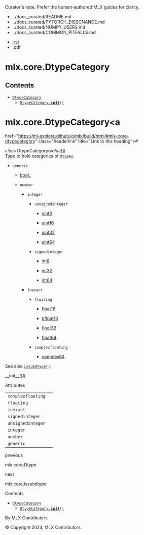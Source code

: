 Curator's note: Prefer the human-authored MLX guides for clarity.
- ../docs_curated/README.md
- ../docs_curated/PYTORCH_DISSONANCE.md
- ../docs_curated/NUMPY_USERS.md
- ../docs_curated/COMMON_PITFALLS.md


<div id="main-content" class="bd-main" role="main">

<div class="sbt-scroll-pixel-helper">

</div>

<div class="bd-content">

<div class="bd-article-container">

<div class="bd-header-article d-print-none">

<div class="header-article-items header-article__inner">

<div class="header-article-items__start">

<div class="header-article-item">

<span class="fa-solid fa-bars"></span>

</div>

</div>

<div class="header-article-items__end">

<div class="header-article-item">

<div class="article-header-buttons">

<a href="https://github.com/ml-explore/mlx"
class="btn btn-sm btn-source-repository-button"
data-bs-placement="bottom" data-bs-toggle="tooltip" target="_blank"
title="Source repository"><span class="btn__icon-container"> <em></em>
</span></a>

<div class="dropdown dropdown-download-buttons">

- <a
  href="https://ml-explore.github.io/mlx/build/html/_sources/python/_autosummary/mlx.core.DtypeCategory.rst"
  class="btn btn-sm btn-download-source-button dropdown-item"
  data-bs-placement="left" data-bs-toggle="tooltip" target="_blank"
  title="Download source file"><span class="btn__icon-container">
  <em></em> </span> <span class="btn__text-container">.rst</span></a>
- <span class="btn__icon-container"> </span>
  <span class="btn__text-container">.pdf</span>

</div>

<span class="btn__icon-container"> </span>

<span class="fa-solid fa-list"></span>

</div>

</div>

</div>

</div>

</div>

<div id="jb-print-docs-body" class="onlyprint">

# mlx.core.DtypeCategory

<div id="print-main-content">

<div id="jb-print-toc">

<div>

## Contents

</div>

- <a
  href="https://ml-explore.github.io/mlx/build/html/#mlx.core.DtypeCategory"
  class="reference internal nav-link"><span class="pre"><code
  class="docutils literal notranslate">DtypeCategory</code></span></a>
  - <a
    href="https://ml-explore.github.io/mlx/build/html/#mlx.core.DtypeCategory.__init__"
    class="reference internal nav-link"><span class="pre"><code
    class="docutils literal notranslate">DtypeCategory.__init__()</code></span></a>

</div>

</div>

</div>

<div id="searchbox">

</div>

<div id="mlx-core-dtypecategory" class="section">

# mlx.core.DtypeCategory<a
href="https://ml-explore.github.io/mlx/build/html/#mlx-core-dtypecategory"
class="headerlink" title="Link to this heading">#</a>

*<span class="pre">class</span><span class="w"> </span>*<span class="sig-name descname"><span class="pre">DtypeCategory</span></span><span class="sig-paren">(</span>*<span class="n"><span class="pre">value</span></span>*<span class="sig-paren">)</span><a
href="https://ml-explore.github.io/mlx/build/html/#mlx.core.DtypeCategory"
class="headerlink" title="Link to this definition">#</a>  
Type to hold categories of <a
href="https://ml-explore.github.io/mlx/build/html/python/_autosummary/mlx.core.Dtype.html#mlx.core.Dtype"
class="reference internal" title="mlx.core.Dtype"><span
class="pre"><code class="sourceCode python">dtypes</code></span></a>.

- <span class="pre">`generic`</span>

  - <a
    href="https://ml-explore.github.io/mlx/build/html/python/data_types.html#data-types"
    class="reference internal"><span class="std std-ref">bool_</span></a>

  - <span class="pre">`number`</span>

    - <span class="pre">`integer`</span>

      - <span class="pre">`unsignedinteger`</span>

        - <a
          href="https://ml-explore.github.io/mlx/build/html/python/data_types.html#data-types"
          class="reference internal"><span class="std std-ref">uint8</span></a>

        - <a
          href="https://ml-explore.github.io/mlx/build/html/python/data_types.html#data-types"
          class="reference internal"><span class="std std-ref">uint16</span></a>

        - <a
          href="https://ml-explore.github.io/mlx/build/html/python/data_types.html#data-types"
          class="reference internal"><span class="std std-ref">uint32</span></a>

        - <a
          href="https://ml-explore.github.io/mlx/build/html/python/data_types.html#data-types"
          class="reference internal"><span class="std std-ref">uint64</span></a>

      - <span class="pre">`signedinteger`</span>

        - <a
          href="https://ml-explore.github.io/mlx/build/html/python/data_types.html#data-types"
          class="reference internal"><span class="std std-ref">int8</span></a>

        - <a
          href="https://ml-explore.github.io/mlx/build/html/python/data_types.html#data-types"
          class="reference internal"><span class="std std-ref">int32</span></a>

        - <a
          href="https://ml-explore.github.io/mlx/build/html/python/data_types.html#data-types"
          class="reference internal"><span class="std std-ref">int64</span></a>

    - <span class="pre">`inexact`</span>

      - <span class="pre">`floating`</span>

        - <a
          href="https://ml-explore.github.io/mlx/build/html/python/data_types.html#data-types"
          class="reference internal"><span class="std std-ref">float16</span></a>

        - <a
          href="https://ml-explore.github.io/mlx/build/html/python/data_types.html#data-types"
          class="reference internal"><span class="std std-ref">bfloat16</span></a>

        - <a
          href="https://ml-explore.github.io/mlx/build/html/python/data_types.html#data-types"
          class="reference internal"><span class="std std-ref">float32</span></a>

        - <a
          href="https://ml-explore.github.io/mlx/build/html/python/data_types.html#data-types"
          class="reference internal"><span class="std std-ref">float64</span></a>

      - <span class="pre">`complexfloating`</span>

        - <a
          href="https://ml-explore.github.io/mlx/build/html/python/data_types.html#data-types"
          class="reference internal"><span
          class="std std-ref">complex64</span></a>

See also <a
href="https://ml-explore.github.io/mlx/build/html/python/_autosummary/mlx.core.issubdtype.html#mlx.core.issubdtype"
class="reference internal" title="mlx.core.issubdtype"><span
class="pre"><code
class="sourceCode python">issubdtype()</code></span></a>.

<span class="sig-name descname"><span class="pre">\_\_init\_\_</span></span><span class="sig-paren">(</span><span class="sig-paren">)</span><a
href="https://ml-explore.github.io/mlx/build/html/#mlx.core.DtypeCategory.__init__"
class="headerlink" title="Link to this definition">#</a>  

Attributes

<div class="pst-scrollable-table-container">

|                                            |     |
|--------------------------------------------|-----|
| <span class="pre">`complexfloating`</span> |     |
| <span class="pre">`floating`</span>        |     |
| <span class="pre">`inexact`</span>         |     |
| <span class="pre">`signedinteger`</span>   |     |
| <span class="pre">`unsignedinteger`</span> |     |
| <span class="pre">`integer`</span>         |     |
| <span class="pre">`number`</span>          |     |
| <span class="pre">`generic`</span>         |     |

</div>

</div>

<div class="prev-next-area">

<a
href="https://ml-explore.github.io/mlx/build/html/python/_autosummary/mlx.core.Dtype.html"
class="left-prev" title="previous page"><em></em></a>

<div class="prev-next-info">

previous

mlx.core.Dtype

</div>

<a
href="https://ml-explore.github.io/mlx/build/html/python/_autosummary/mlx.core.issubdtype.html"
class="right-next" title="next page"></a>

<div class="prev-next-info">

next

mlx.core.issubdtype

</div>

</div>

</div>

<div class="bd-sidebar-secondary bd-toc">

<div class="sidebar-secondary-items sidebar-secondary__inner">

<div class="sidebar-secondary-item">

<div class="page-toc tocsection onthispage">

Contents

</div>

- <a
  href="https://ml-explore.github.io/mlx/build/html/#mlx.core.DtypeCategory"
  class="reference internal nav-link"><span class="pre"><code
  class="docutils literal notranslate">DtypeCategory</code></span></a>
  - <a
    href="https://ml-explore.github.io/mlx/build/html/#mlx.core.DtypeCategory.__init__"
    class="reference internal nav-link"><span class="pre"><code
    class="docutils literal notranslate">DtypeCategory.__init__()</code></span></a>

</div>

</div>

</div>

</div>

<div class="bd-footer-content__inner container">

<div class="footer-item">

By MLX Contributors

</div>

<div class="footer-item">

© Copyright 2023, MLX Contributors.  

</div>

<div class="footer-item">

</div>

<div class="footer-item">

</div>

</div>

</div>
